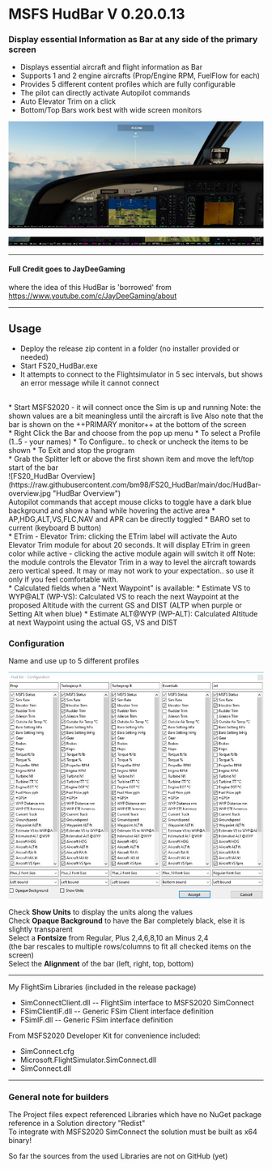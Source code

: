 # MSFS HudBar V 0.20.0.13

### Display essential Information as Bar at any side of the primary screen   


* Displays essential aircraft and flight information as Bar
* Supports 1 and 2 engine aircrafts (Prop/Engine RPM, FuelFlow for each)
* Provides 5 different content profiles which are fully configurable
* The pilot can directly activate Autopilot commands
* Auto Elevator Trim on a click
* Bottom/Top Bars work best with wide screen monitors


![FS20_HudBar wide screen view](https://raw.githubusercontent.com/bm98/FS20_HudBar/main/doc/HudBar-screen.jpg "Wide Screen view")


![FS20_HudBar scale 50%](https://raw.githubusercontent.com/bm98/FS20_HudBar/main/doc/HudBar-halfsize.jpg "HudBar 1/2 size")

-----

#### Full Credit goes to JayDeeGaming
where the idea of this HudBar is 'borrowed' from   
https://www.youtube.com/c/JayDeeGaming/about

-----

## Usage 

* Deploy the release zip content in a folder (no installer provided or needed)
* Start FS20_HudBar.exe
* It attempts to connect to the Flightsimulator in 5 sec intervals, but shows an error message while it cannot connect  
<br>
* Start MSFS2020 - it will connect once the Sim is up and running  
Note: the shown values are a bit meaningless until the aircraft is live   
Also note that the bar is shown on the ++PRIMARY monitor++ at the bottom of the screen   
<br>
* Right Click the Bar and choose from the pop up menu
  * To select a Profile (1..5 - your names)
  * To Configure.. to check or uncheck the items to be shown
  * To Exit and stop the program
<br>
* Grab the Splitter left or above the first shown item and move the left/top start of the bar
<br>
![FS20_HudBar Overview](https://raw.githubusercontent.com/bm98/FS20_HudBar/main/doc/HudBar-overview.jpg "HudBar Overview")
<br>
Autopilot commands that accept mouse clicks to toggle have a dark blue background and show a hand while hovering the active area  
* AP,HDG,ALT,VS,FLC,NAV and APR can be directly toggled
* BARO set to current (keyboard B button)
<br>
* ETrim - Elevator Trim: clicking the ETrim label will activate the Auto Elevator Trim module for about 20 seconds. 
It will display ETrim in green color while active - clicking the active module again will switch it off   
Note: the module controls the Elevator Trim in a way to level the aircraft towards zero vertical speed.
It may or may not work to your expectation.. so use it only if you feel comfortable with.
<br>
* Calculated fields when a "Next Waypoint" is available:
  * Estimate VS to WYP@ALT (WP-VS):   
  Calculated VS to reach the next Waypoint at the proposed Altitude with the current GS and DIST (ALTP when purple or Setting Alt when blue)
  * Estimate ALT@WYP (WP-ALT):   
  Calculated Altitude at next Waypoint using the actual GS, VS and DIST

### Configuration

Name and use up to 5 different profiles   

![FS20_HudBar Configuration](https://raw.githubusercontent.com/bm98/FS20_HudBar/main/doc/HudBar-config.jpg "HudBar Configuration")

Check __Show Units__ to display the units along the values  
Check __Opaque Background__ to have the Bar completely black, else it is slightly transparent  
Select a __Fontsize__ from Regular, Plus 2,4,6,8,10 an Minus 2,4   
(the bar rescales to multiple rows/columns to fit all checked items on the screen)  
Select the __Alignment__ of the bar (left, right, top, bottom)  

-----

My FlightSim Libraries (included in the release package)
* SimConnectClient.dll        -- FlightSim interface to MSFS2020 SimConnect
* FSimClientIF.dll            -- Generic FSim Client interface definition
* FSimIF.dll                  -- Generic FSim interface definition

From MSFS2020 Developer Kit for convenience included:
* SimConnect.cfg
* Microsoft.FlightSimulator.SimConnect.dll 
* SimConnect.dll
  
-----

### General note for builders
The Project files expect referenced Libraries which have no NuGet package reference in a Solution directory  "Redist"  
To integrate with MSFS2020 SimConnect the solution must be built as x64 binary!   

So far the sources from the used Libraries are not on GitHub (yet)
  